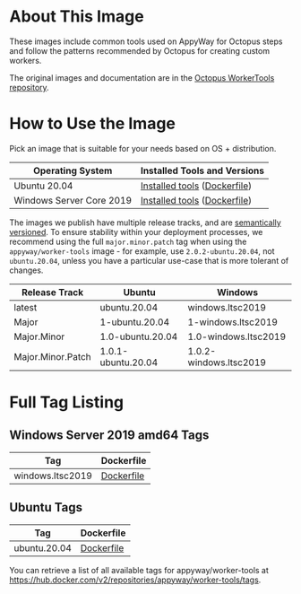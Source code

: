 # About This Image

These images include common tools used on AppyWay for Octopus steps and follow the patterns recommended by Octopus for creating custom workers.

The original images and documentation are in the [Octopus WorkerTools repository](https://github.com/OctopusDeploy/WorkerTools).

# How to Use the Image

Pick an image that is suitable for your needs based on OS + distribution.

| Operating System  | Installed Tools and Versions |
| ------------- | ------------- |
| Ubuntu 20.04  | [Installed tools](./ubuntu.20.04/README.md) ([Dockerfile](https://github.com/YellowLineParking/Appy.Octopus.WorkerTools/blob/master/ubuntu.20.04/Dockerfile))  |
| Windows Server Core 2019  | [Installed tools](./windows.ltsc2019/README.md) ([Dockerfile](https://github.com/YellowLineParking/Appy.Octopus.WorkerTools/blob/master/windows.ltsc2019/Dockerfile))  |

The images we publish have multiple release tracks, and are [semantically versioned](https://semver.org/). To ensure stability within your deployment processes, we recommend using the full `major.minor.patch` tag when using the `appyway/worker-tools` image - for example, use `2.0.2-ubuntu.20.04`, not `ubuntu.20.04`, unless you have a particular use-case that is more tolerant of changes.

Release Track  | Ubuntu | Windows 
---------| --------------- | ---
latest | ubuntu.20.04 | windows.ltsc2019
Major | 1-ubuntu.20.04 | 1-windows.ltsc2019
Major.Minor | 1.0-ubuntu.20.04 | 1.0-windows.ltsc2019
Major.Minor.Patch | 1.0.1-ubuntu.20.04 | 1.0.2-windows.ltsc2019

# Full Tag Listing

## Windows Server 2019 amd64 Tags
Tag | Dockerfile
---------| ---------------
windows.ltsc2019 | [Dockerfile](https://github.com/YellowLineParking/Appy.Octopus.WorkerTools/blob/master/windows.ltsc2019/Dockerfile)

## Ubuntu Tags
Tag | Dockerfile
---------| ---------------
ubuntu.20.04 | [Dockerfile](https://github.com/YellowLineParking/Appy.Octopus.WorkerTools/blob/master/ubuntu.20.04/Dockerfile)

You can retrieve a list of all available tags for appyway/worker-tools at https://hub.docker.com/v2/repositories/appyway/worker-tools/tags.